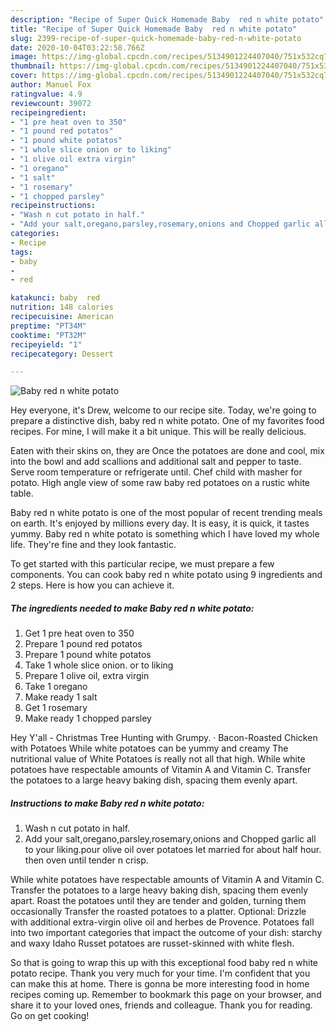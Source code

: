 ```yaml
---
description: "Recipe of Super Quick Homemade Baby  red n white potato"
title: "Recipe of Super Quick Homemade Baby  red n white potato"
slug: 2399-recipe-of-super-quick-homemade-baby-red-n-white-potato
date: 2020-10-04T03:22:58.766Z
image: https://img-global.cpcdn.com/recipes/5134901224407040/751x532cq70/baby-red-n-white-potato-recipe-main-photo.jpg
thumbnail: https://img-global.cpcdn.com/recipes/5134901224407040/751x532cq70/baby-red-n-white-potato-recipe-main-photo.jpg
cover: https://img-global.cpcdn.com/recipes/5134901224407040/751x532cq70/baby-red-n-white-potato-recipe-main-photo.jpg
author: Manuel Fox
ratingvalue: 4.9
reviewcount: 39072
recipeingredient:
- "1 pre heat oven to 350"
- "1 pound red potatos"
- "1 pound white potatos"
- "1 whole slice onion or to liking"
- "1 olive oil extra virgin"
- "1 oregano"
- "1 salt"
- "1 rosemary"
- "1 chopped parsley"
recipeinstructions:
- "Wash n cut potato in half."
- "Add your salt,oregano,parsley,rosemary,onions and Chopped garlic all to your liking.pour olive oil over potatoes let married for about half hour. then oven  until tender n crisp."
categories:
- Recipe
tags:
- baby
- 
- red

katakunci: baby  red 
nutrition: 148 calories
recipecuisine: American
preptime: "PT34M"
cooktime: "PT32M"
recipeyield: "1"
recipecategory: Dessert

---
```



![Baby  red n white potato](https://img-global.cpcdn.com/recipes/5134901224407040/751x532cq70/baby-red-n-white-potato-recipe-main-photo.jpg)

Hey everyone, it's Drew, welcome to our recipe site. Today, we're going to prepare a distinctive dish, baby  red n white potato. One of my favorites food recipes. For mine, I will make it a bit unique. This will be really delicious.

Eaten with their skins on, they are Once the potatoes are done and cool, mix into the bowl and add scallions and additional salt and pepper to taste. Serve room temperature or refrigerate until. Chef child with masher for potato. High angle view of some raw baby red potatoes on a rustic white table.

Baby  red n white potato is one of the most popular of recent trending meals on earth. It's enjoyed by millions every day. It is easy, it is quick, it tastes yummy. Baby  red n white potato is something which I have loved my whole life. They're fine and they look fantastic.


To get started with this particular recipe, we must prepare a few components. You can cook baby  red n white potato using 9 ingredients and 2 steps. Here is how you can achieve it.

<!--inarticleads1-->

##### The ingredients needed to make Baby  red n white potato:

1. Get 1 pre heat oven to 350
1. Prepare 1 pound red potatos
1. Prepare 1 pound white potatos
1. Take 1 whole slice onion. or to liking
1. Prepare 1 olive oil, extra virgin
1. Take 1 oregano
1. Make ready 1 salt
1. Get 1 rosemary
1. Make ready 1 chopped parsley


Hey Y&#39;all - Christmas Tree Hunting with Grumpy. · Bacon-Roasted Chicken with Potatoes While white potatoes can be yummy and creamy The nutritional value of White Potatoes is really not all that high. While white potatoes have respectable amounts of Vitamin A and Vitamin C. Transfer the potatoes to a large heavy baking dish, spacing them evenly apart. 

<!--inarticleads2-->

##### Instructions to make Baby  red n white potato:

1. Wash n cut potato in half.
1. Add your salt,oregano,parsley,rosemary,onions and Chopped garlic all to your liking.pour olive oil over potatoes let married for about half hour. then oven  until tender n crisp.


While white potatoes have respectable amounts of Vitamin A and Vitamin C. Transfer the potatoes to a large heavy baking dish, spacing them evenly apart. Roast the potatoes until they are tender and golden, turning them occasionally Transfer the roasted potatoes to a platter. Optional: Drizzle with additional extra-virgin olive oil and herbes de Provence. Potatoes fall into two important categories that impact the outcome of your dish: starchy and waxy Idaho Russet potatoes are russet-skinned with white flesh. 

So that is going to wrap this up with this exceptional food baby  red n white potato recipe. Thank you very much for your time. I'm confident that you can make this at home. There is gonna be more interesting food in home recipes coming up. Remember to bookmark this page on your browser, and share it to your loved ones, friends and colleague. Thank you for reading. Go on get cooking!
